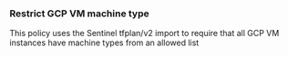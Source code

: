 ### Restrict GCP VM machine type

This policy uses the Sentinel tfplan/v2 import to require that all GCP VM instances have machine types from an allowed list

